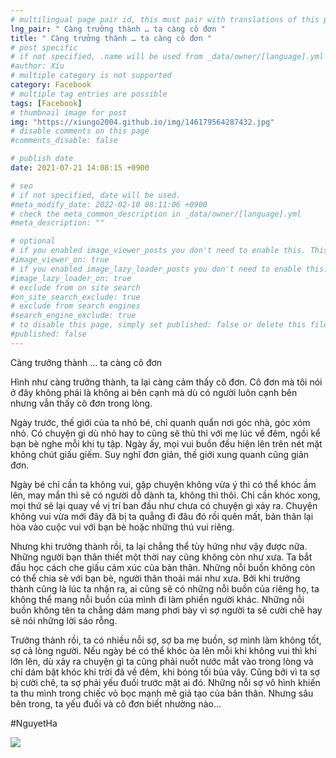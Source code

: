 ```yaml
---
# multilingual page pair id, this must pair with translations of this page. (This name must be unique)
lng_pair: " Càng trưởng thành … ta càng cô đơn "
title: " Càng trưởng thành … ta càng cô đơn "
# post specific
# if not specified, .name will be used from _data/owner/[language].yml
#author: Xíu
# multiple category is not supported
category: Facebook
# multiple tag entries are possible
tags: [Facebook]
# thumbnail image for post
img: "https://xiungo2004.github.io/img/146179564287432.jpg"
# disable comments on this page
#comments_disable: false

# publish date
date: 2021-07-21 14:08:15 +0900

# seo
# if not specified, date will be used.
#meta_modify_date: 2022-02-10 08:11:06 +0900
# check the meta_common_description in _data/owner/[language].yml
#meta_description: ""

# optional
# if you enabled image_viewer_posts you don't need to enable this. This is only if image_viewer_posts = false
#image_viewer_on: true
# if you enabled image_lazy_loader_posts you don't need to enable this. This is only if image_lazy_loader_posts = false
#image_lazy_loader_on: true
# exclude from on site search
#on_site_search_exclude: true
# exclude from search engines
#search_engine_exclude: true
# to disable this page, simply set published: false or delete this file
#published: false
---
```


<!-- outline-start -->

Càng trưởng thành … ta càng cô đơn

Hình như càng trưởng thành, ta lại càng cảm thấy cô đơn. Cô đơn mà tôi nói ở đây không phải là không ai bên cạnh mà dù có người luôn cạnh bên nhưng vẫn thấy cô đơn trong lòng.

Ngày trước, thế giới của ta nhỏ bé, chỉ quanh quẩn nơi góc nhà, góc xóm nhỏ. Có chuyện gì dù nhỏ hay to cũng sẽ thủ thỉ với mẹ lúc về đêm, ngồi kể bạn bè nghe mỗi khi tụ tập. Ngày ấy, mọi vui buồn đều hiện lên trên nét mặt không chút giấu giếm. Suy nghĩ đơn giản, thế giới xung quanh cũng giản đơn.

Ngày bé chỉ cần ta không vui, gặp chuyện không vừa ý thì có thể khóc ầm lên, may mắn thì sẽ có người dỗ dành ta, không thì thôi. Chỉ cần khóc xong, mọi thứ sẽ lại quay về vị trí ban đầu như chưa có chuyện gì xảy ra. Chuyện không vui vừa mới đây đã bị ta quẳng đi đâu đó rồi quên mất, bản thân lại hòa vào cuộc vui với bạn bè hoặc những thú vui riêng.

Nhưng khi trưởng thành rồi, ta lại chẳng thể tùy hứng như vậy được nữa. Những người bạn thân thiết một thời nay cũng không còn như xưa. Ta bắt đầu học cách che giấu cảm xúc của bản thân. Những nỗi buồn không còn có thể chia sẻ với bạn bè, người thân thoải mái như xưa. Bởi khi trưởng thành cũng là lúc ta nhận ra, ai cũng sẽ có những nỗi buồn của riêng họ, ta không thể mang nỗi buồn của mình đi làm phiền người khác. Những nỗi buồn không tên ta chẳng dám mang phơi bày vì sợ người ta sẽ cười chê hay sẽ nói những lời sáo rỗng.

Trưởng thành rồi, ta có nhiều nỗi sợ, sợ ba mẹ buồn, sợ mình làm không tốt, sợ cả lòng người. Nếu ngày bé có thể khóc òa lên mỗi khi không vui thì khi lớn lên, dù xảy ra chuyện gì ta cũng phải nuốt nước mắt vào trong lòng và chỉ dám bật khóc khi trời đã về đêm, khi bóng tối bủa vây. Cũng bởi vì ta sợ bị cười chê, ta sợ phải yếu đuối trước mặt ai đó. Những nỗi sợ vô hình khiến ta thu mình trong chiếc vỏ bọc mạnh mẽ giả tạo của bản thân. Nhưng sâu bên trong, ta yếu đuối và cô đơn biết nhường nào...

#NguyetHa

<!-- outline-end -->

<img src= "https://xiungo2004.github.io/img/146179564287432.jpg">